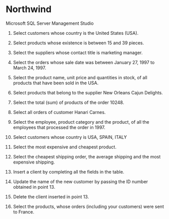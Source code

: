 # Northwind
Microsoft SQL Server Management Studio

1. Select customers whose country is the United States (USA).

2. Select products whose existence is between 15 and 39 pieces.

3. Select the suppliers whose contact title is marketing manager.

4. Select the orders whose sale date was between January 27, 1997 to March 24, 1997.

5. Select the product name, unit price and quantities in stock, of all products that have been sold in the USA.

6. Select products that belong to the supplier New Orleans Cajun Delights.

7. Select the total (sum) of products of the order 10248.

8. Select all orders of customer Hanari Carnes.

9. Select the employee, product category and the product, of all the employees that processed the order in 1997.

10. Select customers whose country is USA, SPAIN, ITALY

11. Select the most expensive and cheapest product.

12. Select the cheapest shipping order, the average shipping and the most expensive shipping.

13. Insert a client by completing all the fields in the table.

14. Update the name of the new customer by passing the ID number obtained in point 13.

15. Delete the client inserted in point 13.

16. Select the products, whose orders (including your customers) were sent to France.
